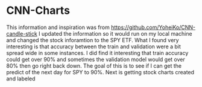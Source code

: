 # CNN-Charts
 This information and inspiration was from https://github.com/YoheiKo/CNN-candle-stick I updated the information so it would
 run on my local machine and changed the stock inforamtion to the SPY ETF. 
 What I found very interesting is that accuracy between the train and validation were a bit spread wide in some instances. 
 I did find it interesting that train accuracy could get over 90% and sometimes the validation model would get over 80% 
 then go right back down.
 The goal of this is to see if I can get the predict of the next day for SPY to 90%. Next is getting stock charts created and labeled 
 
